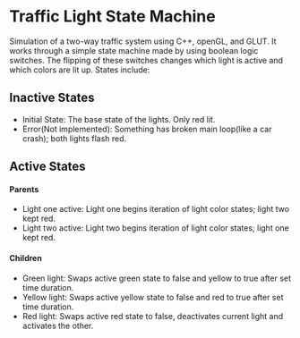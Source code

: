 # Traffic Light State Machine
Simulation of a two-way traffic system using C++, openGL, and GLUT. It works through a simple 
state machine made by using boolean logic switches. The flipping of these switches changes which
light is active and which colors are lit up. States include:

## Inactive States
-   Initial State: The base state of the lights. Only red lit.
-   Error(Not implemented): Something has broken main loop(like a car crash); both lights flash red.

## Active States 
#### Parents
-   Light one active: Light one begins iteration of light color states; light two kept red.
-   Light two active: Light two begins iteration of light color states; light one kept red.

#### Children
-   Green light: Swaps active green state to false and yellow to true after set time duration.
-   Yellow light: Swaps active yellow state to false and red to true after set time duration.
-   Red light: Swaps active red state to false, deactivates current light and activates the other.
